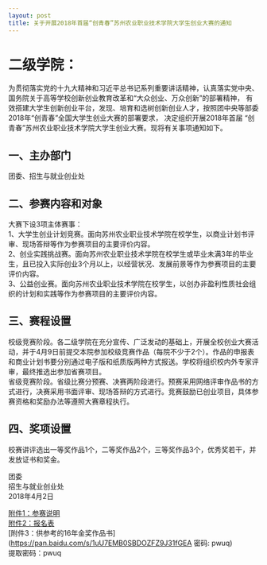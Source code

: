 ```yaml
---
layout: post
title: 关于开展2018年首届“创青春”苏州农业职业技术学院大学生创业大赛的通知
---
```


# 二级学院：

为贯彻落实党的十九大精神和习近平总书记系列重要讲话精神，认真落实党中央、国务院关于高等学校创新创业教育改革和“大众创业、万众创新”的部署精神，
有效搭建大学生创新创业平台，发现、培育和选树创新创业人才，按照团中央等部委2018年“创青春”全国大学生创业大赛的部署要求，
决定组织开展2018年首届 “创青春”苏州农业职业技术学院大学生创业大赛。现将有关事项通知如下。

<!--more-->

## 一、主办部门    
团委、招生与就业创业处

## 二、参赛内容和对象    
大赛下设3项主体赛事：    
1、大学生创业计划竞赛。面向苏州农业职业技术学院在校学生，以商业计划书评审、现场答辩等作为参赛项目的主要评价内容。    
2、创业实践挑战赛。面向苏州农业职业技术学院在校学生或毕业未满3年的毕业生，且已投入实际创业3个月以上，以经营状况、发展前景等作为参赛项目的主要评价内容。    
3、公益创业赛。面向苏州农业职业技术学院在校学生，以创办非盈利性质社会组织的计划和实践等作为参赛项目的主要评价内容。    

## 三、赛程设置    
校级竞赛阶段。各二级学院在充分宣传、广泛发动的基础上，开展全校创业大赛活动，并于4月9日前提交本院参加校级竞赛作品（每院不少于2个）。作品的申报表和商业计划书要分别通过电子版和纸质版两种方式报送。学校将组织校内外专家评审，最终推选出参加省赛项目。    
省级竞赛阶段。省级比赛分预赛、决赛两阶段进行。预赛采用网络评审作品书的方式进行，决赛采用书面评审、现场答辩的方式进行。竞赛鼓励已创业项目，具体参赛资格和奖励办法等遵照大赛章程执行。

## 四、奖项设置    
校赛讲评选出一等奖作品1个，二等奖作品2个，三等奖作品3个，优秀奖若干，并发放证书和奖金。

 

团委    
招生与就业创业处    
2018年4月2日    

[附件1：参赛说明](https://share.weiyun.com/5qW7RuL)   
[附件2：报名表](https://share.weiyun.com/5Xh50cg)    
[附件3：供参考的16年金奖作品书](https://pan.baidu.com/s/1uU7EMB0SBDOZFZ9J31fGEA 密码: pwuq)    
提取密码：pwuq    
